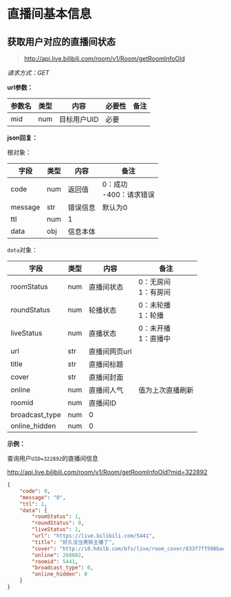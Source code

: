 # 直播间基本信息

## 获取用户对应的直播间状态

> http://api.live.bilibili.com/room/v1/Room/getRoomInfoOld

*请求方式：GET*

**url参数：**

| 参数名 | 类型 | 内容        | 必要性 | 备注 |
| ------ | ---- | ----------- | ------ | ---- |
| mid    | num  | 目标用户UID | 必要   |      |

**json回复：**

根对象：

| 字段    | 类型 | 内容     | 备注                        |
| ------- | ---- | -------- | --------------------------- |
| code    | num  | 返回值   | 0：成功<br />-400：请求错误 |
| message | str  | 错误信息 | 默认为0                     |
| ttl     | num  | 1        |                             |
| data    | obj  | 信息本体 |                             |

`data`对象：

| 字段           | 类型 | 内容          | 备注                     |
| -------------- | ---- | ------------- | ------------------------ |
| roomStatus     | num  | 直播间状态    | 0：无房间<br />1：有房间 |
| roundStatus    | num  | 轮播状态      | 0：未轮播<br />1：轮播   |
| liveStatus     | num  | 直播状态      | 0：未开播<br />1：直播中 |
| url            | str  | 直播间网页url |                          |
| title          | str  | 直播间标题    |                          |
| cover          | str  | 直播间封面    |                          |
| online         | num  | 直播间人气    | 值为上次直播刷新         |
| roomid         | num  | 直播间ID      |                          |
| broadcast_type | num  | 0             |                          |
| online_hidden  | num  | 0             |                          |

**示例：**

查询用户`UID=322892`的直播间信息

http://api.live.bilibili.com/room/v1/Room/getRoomInfoOld?mid=322892

```json
{
	"code": 0,
	"message": "0",
	"ttl": 1,
	"data": {
		"roomStatus": 1,
		"roundStatus": 0,
		"liveStatus": 1,
		"url": "https://live.bilibili.com/5441",
		"title": "好久没当黑铁主播了",
		"cover": "http://i0.hdslb.com/bfs/live/room_cover/833f7ff506bac17c06010e8834922993657505b2.jpg",
		"online": 268602,
		"roomid": 5441,
		"broadcast_type": 0,
		"online_hidden": 0
	}
}
```


